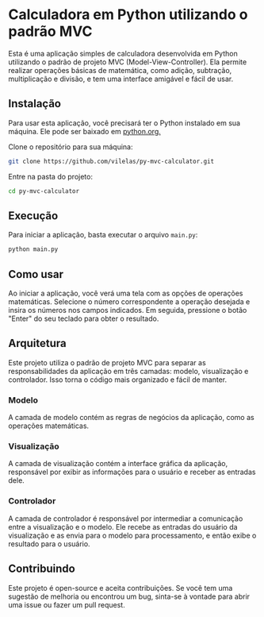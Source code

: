 # Calculadora em Python utilizando o padrão MVC

Esta é uma aplicação simples de calculadora desenvolvida em Python utilizando o padrão de projeto MVC (Model-View-Controller). Ela permite realizar operações básicas de matemática, como adição, subtração, multiplicação e divisão, e tem uma interface amigável e fácil de usar.

## Instalação

Para usar esta aplicação, você precisará ter o Python instalado em sua máquina. Ele pode ser baixado em [python.org.](https://www.python.org/)

Clone o repositório para sua máquina:

```bash
git clone https://github.com/vilelas/py-mvc-calculator.git
```

Entre na pasta do projeto:

```bash
cd py-mvc-calculator
```

## Execução

Para iniciar a aplicação, basta executar o arquivo `main.py`:

```bash
python main.py
```

## Como usar

Ao iniciar a aplicação, você verá uma tela com as opções de operações matemáticas. Selecione o número correspondente a operação desejada e insira os números nos campos indicados. Em seguida, pressione o botão "Enter" do seu teclado para obter o resultado.

## Arquitetura

Este projeto utiliza o padrão de projeto MVC para separar as responsabilidades da aplicação em três camadas: modelo, visualização e controlador. Isso torna o código mais organizado e fácil de manter.

### Modelo

A camada de modelo contém as regras de negócios da aplicação, como as operações matemáticas.

### Visualização

A camada de visualização contém a interface gráfica da aplicação, responsável por exibir as informações para o usuário e receber as entradas dele.

### Controlador

A camada de controlador é responsável por intermediar a comunicação entre a visualização e o modelo. Ele recebe as entradas do usuário da visualização e as envia para o modelo para processamento, e então exibe o resultado para o usuário.

## Contribuindo

Este projeto é open-source e aceita contribuições. Se você tem uma sugestão de melhoria ou encontrou um bug, sinta-se à vontade para abrir uma issue ou fazer um pull request.
